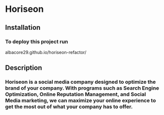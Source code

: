 # Horiseon

## Installation

### To deploy this project run

albacore29.github.io/horiseon-refactor/

## Description 


### Horiseon is a social media company designed to optimize the brand of your company. With programs such as Search Engine Optimization, Online Reputation Management, and Social Media marketing, we can maximize your online experience to get the most out of what your company has to offer.
   